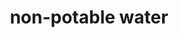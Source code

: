 ---
layout: symbols
title: non-potable water
emoji: non_potable_water
permalink: 🚱.html
image: assets/img/3moji/non_potable_water.png
---